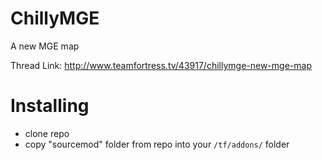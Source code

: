 # ChillyMGE
A new MGE map

Thread Link: http://www.teamfortress.tv/43917/chillymge-new-mge-map

# Installing

- clone repo
- copy "sourcemod" folder from repo into your `/tf/addons/` folder

